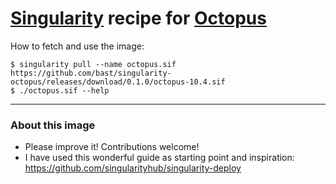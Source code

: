 # [Singularity](https://sylabs.io/docs/) recipe for [Octopus](https://octopus-code.org)

How to fetch and use the image:
```
$ singularity pull --name octopus.sif https://github.com/bast/singularity-octopus/releases/download/0.1.0/octopus-10.4.sif
$ ./octopus.sif --help
```

---

### About this image

- Please improve it! Contributions welcome!
- I have used this wonderful guide as starting point and inspiration:
  https://github.com/singularityhub/singularity-deploy

